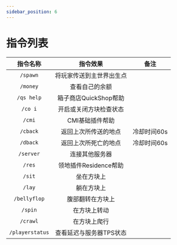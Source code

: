 ```yaml
---
sidebar_position: 6
---
```


# 指令列表

|  指令名称   |               指令效果               |                            备注                            |
| :---------: | :----------------------------------: | :--------------------------------------------------------: |
|  `/spawn`   |     将玩家传送到主世界出生点     |                                            |
|  `/money`   |     查看自己的余额     |                                            |
|  `/qs help`   |     箱子商店QuickShop帮助     |                                            |
|  `/co i`   |     开启或关闭方块检查状态    |                                            |
|  `/cmi`   |     CMI基础插件帮助    |                                            |
|  `/cback`   |     返回上次所传送的地点    |                   冷却时间60s                         |
|  `/dback`   |     返回上次所死亡的地点    |                      冷却时间60s                      |
|  `/server`   |     连接其他服务器    |                                            |
|  `/res`   |     领地插件Residence帮助    |                                            |
|  `/sit`   |     坐在方块上    |                                            |
|  `/lay`   |     躺在方块上    |                                            |
|  `/bellyflop`   |     腹部翻转在方块上    |                                            |
|  `/spin`   |     在方块上转动    |                                            |
|  `/crawl`   |     在方块上爬行    |                                            |
|  `/playerstatus`   |     查看延迟与服务器TPS状态    |                                            |
